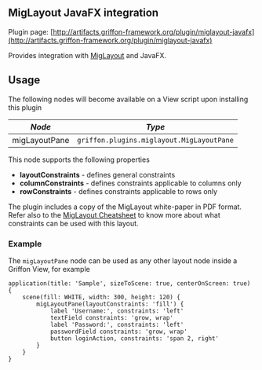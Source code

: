 
MigLayout JavaFX integration
----------------------------

Plugin page: [http://artifacts.griffon-framework.org/plugin/miglayout-javafx](http://artifacts.griffon-framework.org/plugin/miglayout-javafx)


Provides integration with [MigLayout][1] and JavaFX.

Usage
-----

The following nodes will become available on a View script upon installing this plugin

| *Node*        | *Type*                                    |
| ------------- | ----------------------------------------- |
| migLayoutPane | `griffon.plugins.miglayout.MigLayoutPane` |

This node supports the following properties

 * **layoutConstraints** - defines general constraints
 * **columnConstraints** - defines constraints applicable to columns only
 * **rowConstraints** - defines constraints applicable to rows only

The plugin includes a copy of the MigLayout white-paper in PDF format. Refer also to the [MigLayout Cheatsheet][2] 
to know more about what constraints can be used with this layout.

### Example

The `migLayoutPane` node can be used as any other layout node inside a Griffon View, for example

    application(title: 'Sample', sizeToScene: true, centerOnScreen: true) {
        scene(fill: WHITE, width: 300, height: 120) {
            migLayoutPane(layoutConstraints: 'fill') {
                label 'Username:', constraints: 'left'
                textField constraints: 'grow, wrap'
                label 'Password:', constraints: 'left'
                passwordField constraints: 'grow, wrap'
                button loginAction, constraints: 'span 2, right'
            }
        }
    }

[1]: http://www.miglayout.com
[2]: http://migcalendar.com/miglayout/cheatsheet.html

